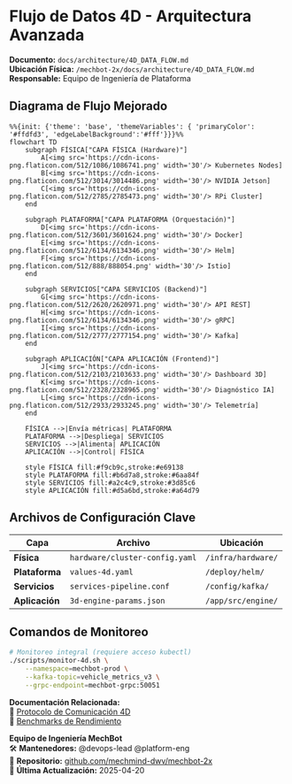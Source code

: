 # **Flujo de Datos 4D - Arquitectura Avanzada**  
**Documento:** `docs/architecture/4D_DATA_FLOW.md`  
**Ubicación Física:** `/mechbot-2x/docs/architecture/4D_DATA_FLOW.md`  
**Responsable:** Equipo de Ingeniería de Plataforma  

## **Diagrama de Flujo Mejorado**  
```mermaid
%%{init: {'theme': 'base', 'themeVariables': { 'primaryColor': '#ffdfd3', 'edgeLabelBackground':'#fff'}}}%%
flowchart TD
    subgraph FÍSICA["CAPA FÍSICA (Hardware)"]
        A[<img src='https://cdn-icons-png.flaticon.com/512/1086/1086741.png' width='30'/> Kubernetes Nodes]
        B[<img src='https://cdn-icons-png.flaticon.com/512/3014/3014486.png' width='30'/> NVIDIA Jetson]
        C[<img src='https://cdn-icons-png.flaticon.com/512/2785/2785473.png' width='30'/> RPi Cluster]
    end

    subgraph PLATAFORMA["CAPA PLATAFORMA (Orquestación)"]
        D[<img src='https://cdn-icons-png.flaticon.com/512/3601/3601624.png' width='30'/> Docker]
        E[<img src='https://cdn-icons-png.flaticon.com/512/6134/6134346.png' width='30'/> Helm]
        F[<img src='https://cdn-icons-png.flaticon.com/512/888/888054.png' width='30'/> Istio]
    end

    subgraph SERVICIOS["CAPA SERVICIOS (Backend)"]
        G[<img src='https://cdn-icons-png.flaticon.com/512/2620/2620971.png' width='30'/> API REST]
        H[<img src='https://cdn-icons-png.flaticon.com/512/6134/6134346.png' width='30'/> gRPC]
        I[<img src='https://cdn-icons-png.flaticon.com/512/2777/2777154.png' width='30'/> Kafka]
    end

    subgraph APLICACIÓN["CAPA APLICACIÓN (Frontend)"]
        J[<img src='https://cdn-icons-png.flaticon.com/512/2103/2103633.png' width='30'/> Dashboard 3D]
        K[<img src='https://cdn-icons-png.flaticon.com/512/2328/2328965.png' width='30'/> Diagnóstico IA]
        L[<img src='https://cdn-icons-png.flaticon.com/512/2933/2933245.png' width='30'/> Telemetría]
    end

    FÍSICA -->|Envía métricas| PLATAFORMA
    PLATAFORMA -->|Despliega| SERVICIOS
    SERVICIOS -->|Alimenta| APLICACIÓN
    APLICACIÓN -->|Control| FÍSICA

    style FÍSICA fill:#f9cb9c,stroke:#e69138
    style PLATAFORMA fill:#b6d7a8,stroke:#6aa84f
    style SERVICIOS fill:#a2c4c9,stroke:#3d85c6
    style APLICACIÓN fill:#d5a6bd,stroke:#a64d79
```

## **Archivos de Configuración Clave**  

| Capa | Archivo | Ubicación |  
|------|---------|-----------|  
| **Física** | `hardware/cluster-config.yaml` | `/infra/hardware/` |  
| **Plataforma** | `values-4d.yaml` | `/deploy/helm/` |  
| **Servicios** | `services-pipeline.conf` | `/config/kafka/` |  
| **Aplicación** | `3d-engine-params.json` | `/app/src/engine/` |  

## **Comandos de Monitoreo**  

```bash
# Monitoreo integral (requiere acceso kubectl)
./scripts/monitor-4d.sh \
    --namespace=mechbot-prod \
    --kafka-topic=vehicle_metrics_v3 \
    --grpc-endpoint=mechbot-grpc:50051
```

**Documentación Relacionada:**  
📌 [Protocolo de Comunicación 4D](docs/architecture/4D_COMMS_PROTOCOL.md)  
📌 [Benchmarks de Rendimiento](docs/performance/4D_BENCHMARKS.md)  

**Equipo de Ingeniería MechBot**  
🛠️ **Mantenedores:** @devops-lead @platform-eng  
🔗 **Repositorio:** [github.com/mechmind-dwv/mechbot-2x](https://github.com/mechmind-dwv/mechbot-2x)  
📅 **Última Actualización:** 2025-04-20
